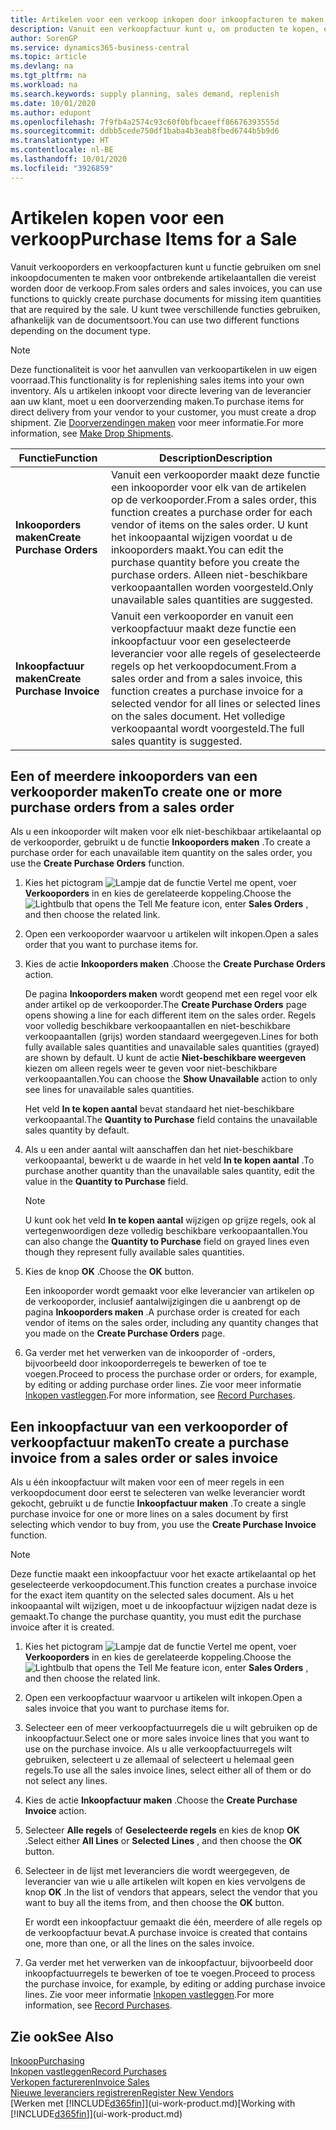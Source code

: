 ```yaml
---
title: Artikelen voor een verkoop inkopen door inkoopfacturen te maken | Microsoft Docs
description: Vanuit een verkoopfactuur kunt u, om producten te kopen, een inkoopfactuur maken voor een leverancier.
author: SorenGP
ms.service: dynamics365-business-central
ms.topic: article
ms.devlang: na
ms.tgt_pltfrm: na
ms.workload: na
ms.search.keywords: supply planning, sales demand, replenish
ms.date: 10/01/2020
ms.author: edupont
ms.openlocfilehash: 7f9fb4a2574c93c60f0bfbcaeeff86676393555d
ms.sourcegitcommit: ddbb5cede750df1baba4b3eab8fbed6744b5b9d6
ms.translationtype: HT
ms.contentlocale: nl-BE
ms.lasthandoff: 10/01/2020
ms.locfileid: "3926859"
---
```

# <a name="purchase-items-for-a-sale"></a><span data-ttu-id="1ef1f-103">Artikelen kopen voor een verkoop</span><span class="sxs-lookup"><span data-stu-id="1ef1f-103">Purchase Items for a Sale</span></span>
<span data-ttu-id="1ef1f-104">Vanuit verkooporders en verkoopfacturen kunt u functie gebruiken om snel inkoopdocumenten te maken voor ontbrekende artikelaantallen die vereist worden door de verkoop.</span><span class="sxs-lookup"><span data-stu-id="1ef1f-104">From sales orders and sales invoices, you can use functions to quickly create purchase documents for missing item quantities that are required by the sale.</span></span> <span data-ttu-id="1ef1f-105">U kunt twee verschillende functies gebruiken, afhankelijk van de documentsoort.</span><span class="sxs-lookup"><span data-stu-id="1ef1f-105">You can use two different functions depending on the document type.</span></span>

> [!Note]
> <span data-ttu-id="1ef1f-106">Deze functionaliteit is voor het aanvullen van verkoopartikelen in uw eigen voorraad.</span><span class="sxs-lookup"><span data-stu-id="1ef1f-106">This functionality is for replenishing sales items into your own inventory.</span></span> <span data-ttu-id="1ef1f-107">Als u artikelen inkoopt voor directe levering van de leverancier aan uw klant, moet u een doorverzending maken.</span><span class="sxs-lookup"><span data-stu-id="1ef1f-107">To purchase items for direct delivery from your vendor to your customer, you must create a drop shipment.</span></span> <span data-ttu-id="1ef1f-108">Zie [Doorverzendingen maken](sales-how-drop-shipment.md) voor meer informatie.</span><span class="sxs-lookup"><span data-stu-id="1ef1f-108">For more information, see [Make Drop Shipments](sales-how-drop-shipment.md).</span></span>   

|<span data-ttu-id="1ef1f-109">Functie</span><span class="sxs-lookup"><span data-stu-id="1ef1f-109">Function</span></span>|<span data-ttu-id="1ef1f-110">Description</span><span class="sxs-lookup"><span data-stu-id="1ef1f-110">Description</span></span>|
|--------|-----------|
|<span data-ttu-id="1ef1f-111">**Inkooporders maken**</span><span class="sxs-lookup"><span data-stu-id="1ef1f-111">**Create Purchase Orders**</span></span>|<span data-ttu-id="1ef1f-112">Vanuit een verkooporder maakt deze functie een inkooporder voor elk van de artikelen op de verkooporder.</span><span class="sxs-lookup"><span data-stu-id="1ef1f-112">From a sales order, this function creates a purchase order for each vendor of items on the sales order.</span></span> <span data-ttu-id="1ef1f-113">U kunt het inkoopaantal wijzigen voordat u de inkooporders maakt.</span><span class="sxs-lookup"><span data-stu-id="1ef1f-113">You can edit the purchase quantity before you create the purchase orders.</span></span> <span data-ttu-id="1ef1f-114">Alleen niet-beschikbare verkoopaantallen worden voorgesteld.</span><span class="sxs-lookup"><span data-stu-id="1ef1f-114">Only unavailable sales quantities are suggested.</span></span>
|<span data-ttu-id="1ef1f-115">**Inkoopfactuur maken**</span><span class="sxs-lookup"><span data-stu-id="1ef1f-115">**Create Purchase Invoice**</span></span>|<span data-ttu-id="1ef1f-116">Vanuit een verkooporder en vanuit een verkoopfactuur maakt deze functie een inkoopfactuur voor een geselecteerde leverancier voor alle regels of geselecteerde regels op het verkoopdocument.</span><span class="sxs-lookup"><span data-stu-id="1ef1f-116">From a sales order and from a sales invoice, this function creates a purchase invoice for a selected vendor for all lines or selected lines on the sales document.</span></span> <span data-ttu-id="1ef1f-117">Het volledige verkoopaantal wordt voorgesteld.</span><span class="sxs-lookup"><span data-stu-id="1ef1f-117">The full sales quantity is suggested.</span></span>|

## <a name="to-create-one-or-more-purchase-orders-from-a-sales-order"></a><span data-ttu-id="1ef1f-118">Een of meerdere inkooporders van een verkooporder maken</span><span class="sxs-lookup"><span data-stu-id="1ef1f-118">To create one or more purchase orders from a sales order</span></span>
<span data-ttu-id="1ef1f-119">Als u een inkooporder wilt maken voor elk niet-beschikbaar artikelaantal op de verkooporder, gebruikt u de functie **Inkooporders maken** .</span><span class="sxs-lookup"><span data-stu-id="1ef1f-119">To create a purchase order for each unavailable item quantity on the sales order, you use the **Create Purchase Orders** function.</span></span>

1. <span data-ttu-id="1ef1f-120">Kies het pictogram ![Lampje dat de functie Vertel me opent](media/ui-search/search_small.png "Vertel me wat u wilt doen"), voer **Verkooporders** in en kies de gerelateerde koppeling.</span><span class="sxs-lookup"><span data-stu-id="1ef1f-120">Choose the ![Lightbulb that opens the Tell Me feature](media/ui-search/search_small.png "Tell me what you want to do") icon, enter **Sales Orders** , and then choose the related link.</span></span>
2. <span data-ttu-id="1ef1f-121">Open een verkooporder waarvoor u artikelen wilt inkopen.</span><span class="sxs-lookup"><span data-stu-id="1ef1f-121">Open a sales order that you want to purchase items for.</span></span>
3. <span data-ttu-id="1ef1f-122">Kies de actie **Inkooporders maken** .</span><span class="sxs-lookup"><span data-stu-id="1ef1f-122">Choose the **Create Purchase Orders** action.</span></span>

    <span data-ttu-id="1ef1f-123">De pagina **Inkooporders maken** wordt geopend met een regel voor elk ander artikel op de verkooporder.</span><span class="sxs-lookup"><span data-stu-id="1ef1f-123">The **Create Purchase Orders** page opens showing a line for each different item on the sales order.</span></span> <span data-ttu-id="1ef1f-124">Regels voor volledig beschikbare verkoopaantallen en niet-beschikbare verkoopaantallen (grijs) worden standaard weergegeven.</span><span class="sxs-lookup"><span data-stu-id="1ef1f-124">Lines for both fully available sales quantities and unavailable sales quantities (grayed) are shown by default.</span></span> <span data-ttu-id="1ef1f-125">U kunt de actie **Niet-beschikbare weergeven** kiezen om alleen regels weer te geven voor niet-beschikbare verkoopaantallen.</span><span class="sxs-lookup"><span data-stu-id="1ef1f-125">You can choose the **Show Unavailable** action to only see lines for unavailable sales quantities.</span></span>

    <span data-ttu-id="1ef1f-126">Het veld **In te kopen aantal** bevat standaard het niet-beschikbare verkoopaantal.</span><span class="sxs-lookup"><span data-stu-id="1ef1f-126">The **Quantity to Purchase** field contains the unavailable sales quantity by default.</span></span>
4. <span data-ttu-id="1ef1f-127">Als u een ander aantal wilt aanschaffen dan het niet-beschikbare verkoopaantal, bewerkt u de waarde in het veld **In te kopen aantal** .</span><span class="sxs-lookup"><span data-stu-id="1ef1f-127">To purchase another quantity than the unavailable sales quantity, edit the value in the **Quantity to Purchase** field.</span></span>

    > [!NOTE]  
    >   <span data-ttu-id="1ef1f-128">U kunt ook het veld **In te kopen aantal** wijzigen op grijze regels, ook al vertegenwoordigen deze volledig beschikbare verkoopaantallen.</span><span class="sxs-lookup"><span data-stu-id="1ef1f-128">You can also change the **Quantity to Purchase** field on grayed lines even though they represent fully available sales quantities.</span></span>
5. <span data-ttu-id="1ef1f-129">Kies de knop **OK** .</span><span class="sxs-lookup"><span data-stu-id="1ef1f-129">Choose the **OK** button.</span></span>

    <span data-ttu-id="1ef1f-130">Een inkooporder wordt gemaakt voor elke leverancier van artikelen op de verkooporder, inclusief aantalwijzigingen die u aanbrengt op de pagina **Inkooporders maken** .</span><span class="sxs-lookup"><span data-stu-id="1ef1f-130">A purchase order is created for each vendor of items on the sales order, including any quantity changes that you made on the **Create Purchase Orders** page.</span></span>
7. <span data-ttu-id="1ef1f-131">Ga verder met het verwerken van de inkooporder of -orders, bijvoorbeeld door inkooporderregels te bewerken of toe te voegen.</span><span class="sxs-lookup"><span data-stu-id="1ef1f-131">Proceed to process the purchase order or orders, for example, by editing or adding purchase order lines.</span></span> <span data-ttu-id="1ef1f-132">Zie voor meer informatie [Inkopen vastleggen](purchasing-how-record-purchases.md).</span><span class="sxs-lookup"><span data-stu-id="1ef1f-132">For more information, see [Record Purchases](purchasing-how-record-purchases.md).</span></span>


## <a name="to-create-a-purchase-invoice-from-a-sales-order-or-sales-invoice"></a><span data-ttu-id="1ef1f-133">Een inkoopfactuur van een verkooporder of verkoopfactuur maken</span><span class="sxs-lookup"><span data-stu-id="1ef1f-133">To create a purchase invoice from a sales order or sales invoice</span></span>
<span data-ttu-id="1ef1f-134">Als u één inkoopfactuur wilt maken voor een of meer regels in een verkoopdocument door eerst te selecteren van welke leverancier wordt gekocht, gebruikt u de functie **Inkoopfactuur maken** .</span><span class="sxs-lookup"><span data-stu-id="1ef1f-134">To create a single purchase invoice for one or more lines on a sales document by first selecting which vendor to buy from, you use the **Create Purchase Invoice** function.</span></span>

> [!NOTE]  
>   <span data-ttu-id="1ef1f-135">Deze functie maakt een inkoopfactuur voor het exacte artikelaantal op het geselecteerde verkoopdocument.</span><span class="sxs-lookup"><span data-stu-id="1ef1f-135">This function creates a purchase invoice for the exact item quantity on the selected sales document.</span></span> <span data-ttu-id="1ef1f-136">Als u het inkoopaantal wilt wijzigen, moet u de inkoopfactuur wijzigen nadat deze is gemaakt.</span><span class="sxs-lookup"><span data-stu-id="1ef1f-136">To change the purchase quantity, you must edit the purchase invoice after it is created.</span></span>  

1. <span data-ttu-id="1ef1f-137">Kies het pictogram ![Lampje dat de functie Vertel me opent](media/ui-search/search_small.png "Vertel me wat u wilt doen"), voer **Verkooporders** in en kies de gerelateerde koppeling.</span><span class="sxs-lookup"><span data-stu-id="1ef1f-137">Choose the ![Lightbulb that opens the Tell Me feature](media/ui-search/search_small.png "Tell me what you want to do") icon, enter **Sales Orders** , and then choose the related link.</span></span>
2. <span data-ttu-id="1ef1f-138">Open een verkoopfactuur waarvoor u artikelen wilt inkopen.</span><span class="sxs-lookup"><span data-stu-id="1ef1f-138">Open a sales invoice that you want to purchase items for.</span></span>
3. <span data-ttu-id="1ef1f-139">Selecteer een of meer verkoopfactuurregels die u wilt gebruiken op de inkoopfactuur.</span><span class="sxs-lookup"><span data-stu-id="1ef1f-139">Select one or more sales invoice lines that you want to use on the purchase invoice.</span></span> <span data-ttu-id="1ef1f-140">Als u alle verkoopfactuurregels wilt gebruiken, selecteert u ze allemaal of selecteert u helemaal geen regels.</span><span class="sxs-lookup"><span data-stu-id="1ef1f-140">To use all the sales invoice lines, select either all of them or do not select any lines.</span></span>
4. <span data-ttu-id="1ef1f-141">Kies de actie **Inkoopfactuur maken** .</span><span class="sxs-lookup"><span data-stu-id="1ef1f-141">Choose the **Create Purchase Invoice** action.</span></span>
5. <span data-ttu-id="1ef1f-142">Selecteer **Alle regels** of **Geselecteerde regels** en kies de knop **OK** .</span><span class="sxs-lookup"><span data-stu-id="1ef1f-142">Select either **All Lines** or **Selected Lines** , and then choose the **OK** button.</span></span>  
6. <span data-ttu-id="1ef1f-143">Selecteer in de lijst met leveranciers die wordt weergegeven, de leverancier van wie u alle artikelen wilt kopen en kies vervolgens de knop **OK** .</span><span class="sxs-lookup"><span data-stu-id="1ef1f-143">In the list of vendors that appears, select the vendor that you want to buy all the items from, and then choose the **OK** button.</span></span>

    <span data-ttu-id="1ef1f-144">Er wordt een inkoopfactuur gemaakt die één, meerdere of alle regels op de verkoopfactuur bevat.</span><span class="sxs-lookup"><span data-stu-id="1ef1f-144">A purchase invoice is created that contains one, more than one, or all the lines on the sales invoice.</span></span>
7. <span data-ttu-id="1ef1f-145">Ga verder met het verwerken van de inkoopfactuur, bijvoorbeeld door inkoopfactuurregels te bewerken of toe te voegen.</span><span class="sxs-lookup"><span data-stu-id="1ef1f-145">Proceed to process the purchase invoice, for example, by editing or adding purchase invoice lines.</span></span> <span data-ttu-id="1ef1f-146">Zie voor meer informatie [Inkopen vastleggen](purchasing-how-record-purchases.md).</span><span class="sxs-lookup"><span data-stu-id="1ef1f-146">For more information, see [Record Purchases](purchasing-how-record-purchases.md).</span></span>

## <a name="see-also"></a><span data-ttu-id="1ef1f-147">Zie ook</span><span class="sxs-lookup"><span data-stu-id="1ef1f-147">See Also</span></span>
[<span data-ttu-id="1ef1f-148">Inkoop</span><span class="sxs-lookup"><span data-stu-id="1ef1f-148">Purchasing</span></span>](purchasing-manage-purchasing.md)  
[<span data-ttu-id="1ef1f-149">Inkopen vastleggen</span><span class="sxs-lookup"><span data-stu-id="1ef1f-149">Record Purchases</span></span>](purchasing-how-record-purchases.md)  
[<span data-ttu-id="1ef1f-150">Verkopen factureren</span><span class="sxs-lookup"><span data-stu-id="1ef1f-150">Invoice Sales</span></span>](sales-how-invoice-sales.md)  
[<span data-ttu-id="1ef1f-151">Nieuwe leveranciers registreren</span><span class="sxs-lookup"><span data-stu-id="1ef1f-151">Register New Vendors</span></span>](purchasing-how-register-new-vendors.md)  
<span data-ttu-id="1ef1f-152">[Werken met [!INCLUDE[d365fin](includes/d365fin_md.md)]](ui-work-product.md)</span><span class="sxs-lookup"><span data-stu-id="1ef1f-152">[Working with [!INCLUDE[d365fin](includes/d365fin_md.md)]](ui-work-product.md)</span></span>
